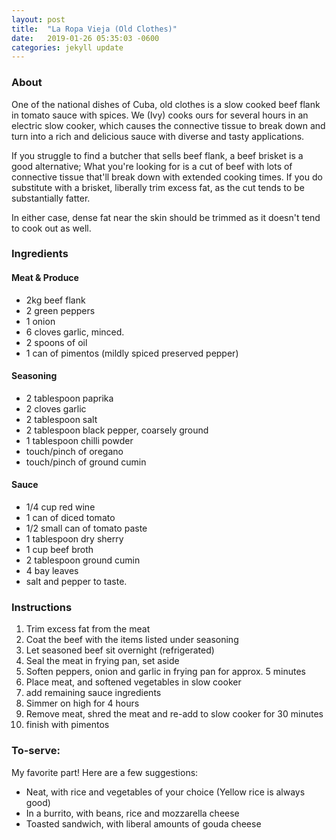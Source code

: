 ```yaml
---
layout: post
title:  "La Ropa Vieja (Old Clothes)"
date:   2019-01-26 05:35:03 -0600
categories: jekyll update
---
```


### About
One of the national dishes of Cuba, old clothes is a slow cooked beef flank in tomato sauce with spices.
We (Ivy) cooks ours for several hours in an electric slow cooker, which causes the connective tissue to break down and
turn into a rich and delicious sauce with diverse and tasty applications.

If you struggle to find a butcher that sells beef flank, a beef brisket is a good alternative; What you're looking for
is a cut of beef with lots of connective tissue that'll break down with extended cooking times.
If you do substitute with a brisket, liberally trim excess fat, as the cut tends to be substantially fatter.

In either case, dense fat near the skin should be trimmed as it doesn't tend to cook out as well.

### Ingredients

#### Meat & Produce
- 2kg beef flank
- 2 green peppers
- 1 onion
- 6 cloves garlic, minced.
- 2 spoons of oil
- 1 can of pimentos (mildly spiced preserved pepper)

#### Seasoning
- 2 tablespoon paprika
- 2 cloves garlic
- 2 tablespoon salt
- 2 tablespoon black pepper, coarsely ground
- 1 tablespoon chilli powder
- touch/pinch of oregano
- touch/pinch of ground cumin

#### Sauce
- 1/4 cup red wine
- 1 can of diced tomato
- 1/2 small can of tomato paste
- 1 tablespoon dry sherry
- 1 cup beef broth
- 2 tablespoon ground cumin
- 4 bay leaves
- salt and pepper to taste.

### Instructions

1. Trim excess fat from the meat
2. Coat the beef with the items listed under seasoning
3. Let seasoned beef sit overnight (refrigerated)
4. Seal the meat in frying pan, set aside
5. Soften peppers, onion and garlic in frying pan for approx. 5 minutes
6. Place meat, and softened vegetables in slow cooker
7. add remaining sauce ingredients
8. Simmer on high for 4 hours
9. Remove meat, shred the meat and re-add to slow cooker for 30 minutes
10. finish with pimentos

### To-serve:

My favorite part!  Here are a few suggestions:
- Neat, with rice and vegetables of your choice (Yellow rice is always good)
- In a burrito, with beans, rice and mozzarella cheese
- Toasted sandwich, with liberal amounts of gouda cheese
